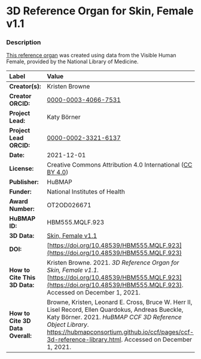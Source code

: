 # 3D Reference Organ for Skin, Female v1.1

### Description
[This reference organ](https://hubmapconsortium.github.io/ccf/pages/ccf-3d-reference-library.html) was created using data from the Visible Human Female, provided by the National Library of Medicine.

| Label | Value |
| :------------- |:-------------|
| **Creator(s):** | Kristen Browne |
| **Creator ORCID:** | [0000-0003-4066-7531](https://orcid.org/0000-0003-4066-7531) |
| **Project Lead:** | Katy B&ouml;rner |
| **Project Lead ORCID:** | [0000-0002-3321-6137](https://orcid.org/0000-0002-3321-6137) |
| **Date:** | 2021-12-01 |
| **License:** | Creative Commons Attribution 4.0 International ([CC BY 4.0](https://creativecommons.org/licenses/by/4.0/)) |
| **Publisher:** | HuBMAP |
| **Funder:** | National Institutes of Health |
| **Award Number:** | OT2OD026671 |
| **HuBMAP ID:** | HBM555.MQLF.923 |
| **3D Data:** | [Skin, Female v1.1](https://hubmapconsortium.github.io/ccf-releases/v1.1/models/VH_F_Skin.glb) |
| **DOI:** | [https://doi.org/10.48539/HBM555.MQLF.923](https://doi.org/10.48539/HBM555.MQLF.923) |
| **How to Cite This 3D Data:** | Kristen Browne. 2021. *3D Reference Organ for Skin, Female v1.1.* [https://doi.org/10.48539/HBM555.MQLF.923](https://doi.org/10.48539/HBM555.MQLF.923). Accessed on December 1, 2021. |
| **How to Cite 3D Data Overall:** | Browne, Kristen, Leonard E. Cross, Bruce W. Herr II, Lisel Record, Ellen Quardokus, Andreas Bueckle, Katy B&ouml;rner. 2021. *HuBMAP CCF 3D Reference Object Library*. https://hubmapconsortium.github.io/ccf/pages/ccf-3d-reference-library.html. Accessed on December 1, 2021. |
